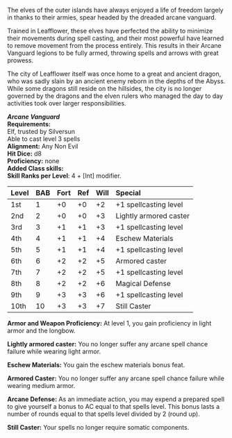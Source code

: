 
The elves of the outer islands have always enjoyed a life of freedom largely in thanks to their armies, spear headed by the dreaded arcane vanguard.  

Trained in Leafflower, these elves have perfected the ability to minimize their movements during spell casting, and their most powerful have learned to remove movement from the process entirely.  This results in their Arcane Vanguard legions to be fully armed, throwing spells and arrows with great prowess.

The city of Leafflower itself was once home to a great and ancient dragon, who was sadly slain by an ancient enemy reborn in the depths of the Abyss.  While some dragons still reside on the hillsides, the city is no longer governed by the dragons and the elven rulers who managed the day to day activities took over larger responsibilities.

***Arcane Vanguard***  
**Requirements:**  
Elf, trusted by Silversun  
Able to cast level 3 spells  
**Alignment:**  Any Non Evil  
**Hit Dice:** d8  
**Proficiency:** none  
**Added Class skills:**  
**Skill Ranks per Level**: 4 + [Int] modifier.  

|**Level**|**BAB**|**Fort**|**Ref**|**Will**|**Special**|
| :- | :- | :- | :- | :- | :- |
|1st|1|+0|+0|+2|+1 spellcasting level|
|2nd|2|+0|+0|+3|Lightly armored caster|
|3rd|3|+1|+1|+3|+1 spellcasting level|
|4th|4|+1|+1|+4|Eschew Materials|
|5th|5|+1|+1|+4|+1 spellcasting level|
|6th|6|+2|+2|+5|Armored caster|
|7th|7|+2|+2|+5|+1 spellcasting level|
|8th|8|+2|+2|+6|Magical Defense|
|9th|9|+3|+3|+6|+1 spellcasting level|
|10th|10|+3|+3|+7|Still Caster|

**Armor and Weapon Proficiency:**  At level 1, you gain proficiency in light armor and the longbow.

**Lightly armored caster:**  You no longer suffer any arcane spell chance failure while wearing light armor.

**Eschew Materials:** You gain the eschew materials bonus feat.

**Armored Caster:** You no longer suffer any arcane spell chance failure while wearing medium armor.

**Arcane Defense:** As an immediate action, you may expend a prepared spell to give yourself a bonus to AC equal to that spells level.  This bonus lasts a number of rounds equal to that spells level divided by 2 (round up).

**Still Caster:** Your spells no longer require somatic components.
